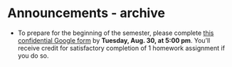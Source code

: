 # Announcements - archive


- To prepare for the beginning of the semester, please complete [this confidential Google form](https://forms.gle/Wm1tyXVYTfzhTb8q7) by **Tuesday, Aug. 30, at 5:00 pm**. You’ll receive credit for satisfactory completion of 1 homework assignment if you do so.
